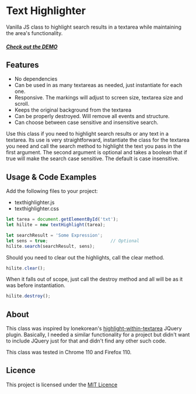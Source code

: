 # Text Highlighter

Vanilla JS class to highlight search results in a textarea while maintaining the area's functionality.

##### [Check out the DEMO](https://wstaeblein.github.io/texthighlighter/)


## Features

- No dependencies
- Can be used in as many textareas as needed, just instantiate for each one.
- Responsive. The markings will adjust to screen size, textarea size and scroll.
- Keeps the original background from the textarea
- Can be properly destroyed. Will remove all events and structure.
- Can choose between case sensitive and insensitive search.


Use this class if you need to highlight search results or any text in a textarea. Its use is very straightforward, instantiate the class for the textarea you need and call the search method to highlight the text you pass in the first argument. The second argument is optional and takes a boolean that if true will make the search case sensitive. The default is case insensitive.


## Usage & Code Examples

Add the following files to your project:
- texthighlighter.js
- texthighlighter.css


```javascript
let tarea = document.getElementById('txt');
let hilite = new textHighlight(tarea);

let searchResult = 'Some Expression';
let sens = true;                        // Optional
hilite.search(searchResult, sens);
```

Should you need to clear out the highlights, call the clear method.

```javascript
hilite.clear();
```

When it falls out of scope, just call the destroy method and all will be as it was before instantiation.

```javascript
hilite.destroy();
```


## About

This class was inspired by lonekorean's [highlight-within-textarea](https://github.com/lonekorean/highlight-within-textarea) JQuery plugin. Basically, I needed a similar functionality for a project but didn't want to include JQuery just for that and didn't find any other such code. 

This class was tested in Chrome 110 and Firefox 110.



## Licence

This project is licensed under the [MIT Licence](https://github.com/wstaeblein/texthighlighter/blob/main/LICENSE)
